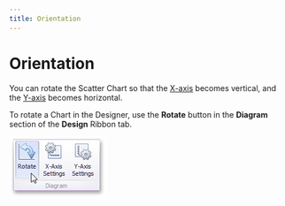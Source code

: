 ```yaml
---
title: Orientation
---
```

# Orientation
You can rotate the Scatter Chart so that the [X-axis](../../../../../dashboard-for-desktop/articles/dashboard-designer/designing-dashboard-items/scatter-chart/axes.md) becomes vertical, and the [Y-axis](../../../../../dashboard-for-desktop/articles/dashboard-designer/designing-dashboard-items/scatter-chart/axes.md) becomes horizontal.

To rotate a Chart in the Designer, use the **Rotate** button in the **Diagram** section of the **Design** Ribbon tab.

![Chart_Rotation_RibbonButton](../../../../images/Img18774.png)